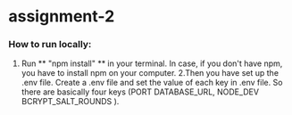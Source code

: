 # assignment-2



### How to run locally:   

1. Run ** "npm install" ** in your terminal. In case, if you don't have npm, you have to install npm on your computer.
2.Then you have set up the .env file. Create a .env file and set the value of each key in .env file. So there are basically four keys (PORT
DATABASE_URL,
NODE_DEV
BCRYPT_SALT_ROUNDS ).
